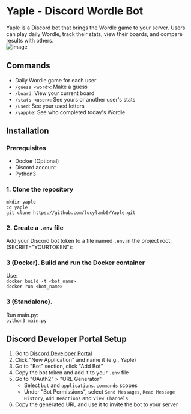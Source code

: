 # Yaple - Discord Wordle Bot

Yaple is a Discord bot that brings the Wordle game to your server. Users can play daily Wordle, track their stats, view their boards, and compare results with others. <br/>
![image](https://github.com/lucylamb0/Yaple/tree/master/assets/yaple.png)

## Commands

- Daily Wordle game for each user
- `/guess <word>`: Make a guess
- `/board`: View your current board
- `/stats <user>`: See yours or another user's stats
- `/used`: See your used letters
- `/yapple`: See who completed today's Wordle

## Installation

### Prerequisites

- Docker (Optional)
- Discord account
- Python3

### 1. Clone the repository
`mkdir yaple`<br/>
`cd yaple`<br/>
`git clone https://github.com/lucylamb0/Yaple.git`<br/>

### 2. Create a `.env` file

Add your Discord bot token to a file named `.env` in the project root: (SECRET="YOURTOKEN"):

### 3 (Docker). Build and run the Docker container
Use:<br/>`docker build -t <bot_name>`<br/>
`docker run <bot_name>`

### 3 (Standalone).
Run main.py: <br/>
`python3 main.py`

## Discord Developer Portal Setup

1. Go to [Discord Developer Portal](https://discord.com/developers/applications)
2. Click "New Application" and name it (e.g., Yaple)
3. Go to "Bot" section, click "Add Bot"
4. Copy the bot token and add it to your `.env` file
5. Go to "OAuth2" > "URL Generator"
   - Select `bot` and `applications.commands` scopes
   - Under "Bot Permissions", select `Send Messages`, `Read Message History`, `Add Reactions` and `View Channels`
6. Copy the generated URL and use it to invite the bot to your server
